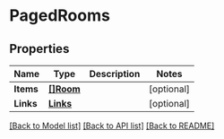 # PagedRooms

## Properties

Name | Type | Description | Notes
------------ | ------------- | ------------- | -------------
**Items** | [**[]Room**](Room.md) |  | [optional] 
**Links** | [**Links**](Links.md) |  | [optional] 

[[Back to Model list]](../README.md#documentation-for-models) [[Back to API list]](../README.md#documentation-for-api-endpoints) [[Back to README]](../README.md)


